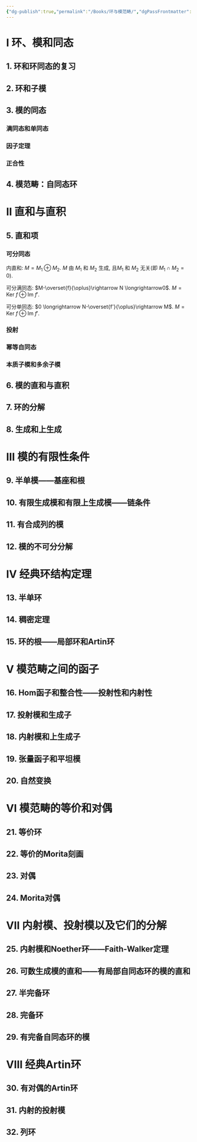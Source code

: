 ```yaml
---
{"dg-publish":true,"permalink":"/Books/环与模范畴/","dgPassFrontmatter":true,"created":"2024-07-04T14:09:38.422+08:00","updated":"2024-07-04T15:00:09.591+08:00"}
---
```


# Ⅰ 环、模和同态
## 1. 环和环同态的复习
## 2. 环和子模
## 3. 模的同态
### 满同态和单同态
### 因子定理
### 正合性
## 4. 模范畴：自同态环
# Ⅱ 直和与直积
## 5. 直和项
### 可分同态

内直和:  $M=M_{1}\oplus M_{2}$. $M$ 由 $M_1$ 和 $M_2$ 生成, 且$M_1$ 和 $M_2$ 无关(即 $M_{1} \cap M_{2}=0$).

可分满同态: $M-\overset{f}{\oplus}\rightarrow N \longrightarrow0$.  $M=\mathrm{Ker\ }f\oplus \mathrm{Im\ }f'$.

可分单同态: $0 \longrightarrow N-\overset{f'}{\oplus}\rightarrow M$.  $M=\mathrm{Ker\ }f\oplus \mathrm{Im\ }f'$.

### 投射
### 幂等自同态
### 本质子模和多余子模

## 6. 模的直和与直积
## 7. 环的分解
## 8. 生成和上生成
# Ⅲ 模的有限性条件
## 9. 半单模——基座和根
## 10. 有限生成模和有限上生成模——链条件
## 11. 有合成列的模
## 12. 模的不可分分解
# Ⅳ 经典环结构定理
## 13. 半单环
## 14. 稠密定理
## 15. 环的根——局部环和Artin环
# Ⅴ 模范畴之间的函子
## 16. Hom函子和整合性——投射性和内射性
## 17. 投射模和生成子
## 18. 内射模和上生成子
## 19. 张量函子和平坦模
## 20. 自然变换
# Ⅵ 模范畴的等价和对偶
## 21. 等价环
## 22. 等价的Morita刻画
## 23. 对偶
## 24. Morita对偶
# Ⅶ 内射模、投射模以及它们的分解
## 25. 内射模和Noether环——Faith-Walker定理
## 26. 可数生成模的直和——有局部自同态环的模的直和
## 27. 半完备环
## 28. 完备环
## 29. 有完备自同态环的模
# Ⅷ 经典Artin环
## 30. 有对偶的Artin环
## 31. 内射的投射模
## 32. 列环
